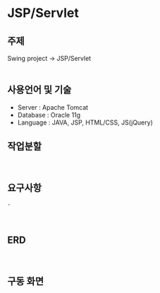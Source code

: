 # JSP/Servlet

## 주제
Swing project -> JSP/Servlet
<br><br>

## 사용언어 및 기술 
- Server : Apache Tomcat
- Database : Oracle 11g
- Language : JAVA, JSP, HTML/CSS, JS(jQuery)

## 작업분할

<br>

## 요구사항 
```
- 
```
<br>

## ERD

<br>

## 구동 화면
